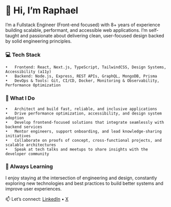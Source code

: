 # 👋 Hi, I’m Raphael

I’m a Fullstack Engineer (Front-end focused) with 8+ years of experience building scalable, performant, and accessible web applications. I’m self-taught and passionate about delivering clean, user-focused design backed by solid engineering principles.

### 💻 Tech Stack
	•	Frontend: React, Next.js, TypeScript, TailwindCSS, Design Systems, Accessibility (a11y)
	•	Backend: Node.js, Express, REST APIs, GraphQL, MongoDB, Prisma
	•	DevOps & Tools: Git, CI/CD, Docker, Monitoring & Observability, Performance Optimization

### 🌟 What I Do
	•	Architect and build fast, reliable, and inclusive applications
	•	Drive performance optimization, accessibility, and design system adoption
	•	Develop frontend-focused solutions that integrate seamlessly with backend services
	•	Mentor engineers, support onboarding, and lead knowledge-sharing initiatives
	•	Collaborate on proofs of concept, cross-functional projects, and scalable architectures
	•	Speak at tech talks and meetups to share insights with the developer community

### 🚀 Always Learning

I enjoy staying at the intersection of engineering and design, constantly exploring new technologies and best practices to build better systems and improve user experiences.

📫 Let’s connect: [LinkedIn](https://linkedin.com/in/raphael-o-277bb1273) • [X](https://x.com/i_amRaph)
<!---
raphaelobene/raphaelobene is a ✨ special ✨ repository because its `README.md` (this file) appears on your GitHub profile.
You can click the Preview link to take a look at your changes.
--->
